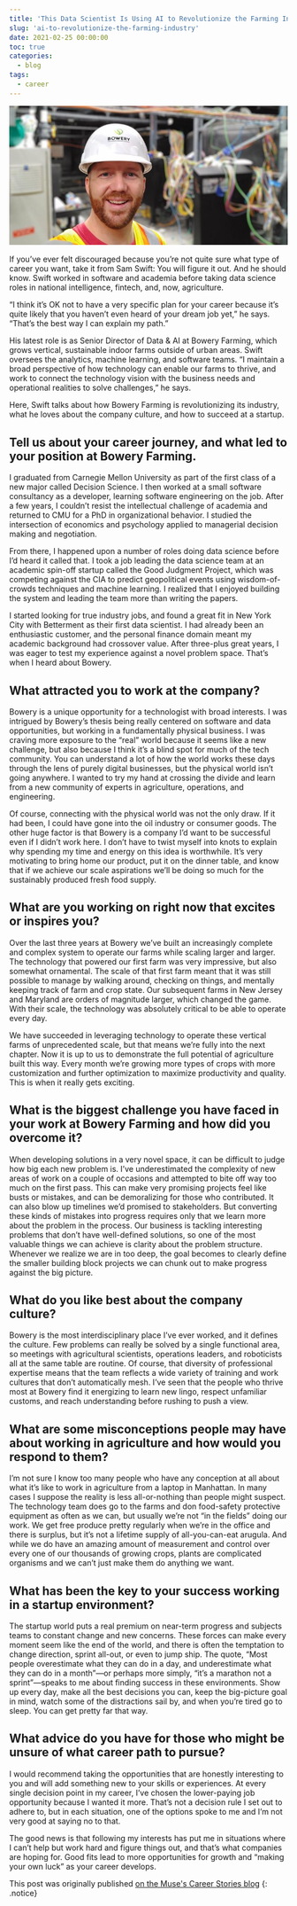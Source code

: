 ```yaml
---
title: 'This Data Scientist Is Using AI to Revolutionize the Farming Industry'
slug: 'ai-to-revolutionize-the-farming-industry'
date: 2021-02-25 00:00:00
toc: true
categories:
  - blog
tags:
  - career
---
```


![](/assets/images/posts/sam_swift_farmer.jpg)

If you’ve ever felt discouraged because you’re not quite sure what type of career you want, take it from Sam Swift: You will figure it out. And he should know. Swift worked in software and academia before taking data science roles in national intelligence, fintech, and, now, agriculture.

“I think it’s OK not to have a very specific plan for your career because it’s quite likely that you haven’t even heard of your dream job yet,” he says. “That’s the best way I can explain my path.”

His latest role is as Senior Director of Data & AI at Bowery Farming, which grows vertical, sustainable indoor farms outside of urban areas. Swift oversees the analytics, machine learning, and software teams. “I maintain a broad perspective of how technology can enable our farms to thrive, and work to connect the technology vision with the business needs and operational realities to solve challenges,” he says.

Here, Swift talks about how Bowery Farming is revolutionizing its industry, what he loves about the company culture, and how to succeed at a startup.

## Tell us about your career journey, and what led to your position at Bowery Farming.
I graduated from Carnegie Mellon University as part of the first class of a new major called Decision Science. I then worked at a small software consultancy as a developer, learning software engineering on the job. After a few years, I couldn’t resist the intellectual challenge of academia and returned to CMU for a PhD in organizational behavior. I studied the intersection of economics and psychology applied to managerial decision making and negotiation.

From there, I happened upon a number of roles doing data science before I’d heard it called that. I took a job leading the data science team at an academic spin-off startup called the Good Judgment Project, which was competing against the CIA to predict geopolitical events using wisdom-of-crowds techniques and machine learning. I realized that I enjoyed building the system and leading the team more than writing the papers.

I started looking for true industry jobs, and found a great fit in New York City with Betterment as their first data scientist. I had already been an enthusiastic customer, and the personal finance domain meant my academic background had crossover value. After three-plus great years, I was eager to test my experience against a novel problem space. That’s when I heard about Bowery.

## What attracted you to work at the company?
Bowery is a unique opportunity for a technologist with broad interests. I was intrigued by Bowery’s thesis being really centered on software and data opportunities, but working in a fundamentally physical business. I was craving more exposure to the “real” world because it seems like a new challenge, but also because I think it’s a blind spot for much of the tech community. You can understand a lot of how the world works these days through the lens of purely digital businesses, but the physical world isn’t going anywhere. I wanted to try my hand at crossing the divide and learn from a new community of experts in agriculture, operations, and engineering.

Of course, connecting with the physical world was not the only draw. If it had been, I could have gone into the oil industry or consumer goods. The other huge factor is that Bowery is a company I’d want to be successful even if I didn’t work here. I don’t have to twist myself into knots to explain why spending my time and energy on this idea is worthwhile. It’s very motivating to bring home our product, put it on the dinner table, and know that if we achieve our scale aspirations we’ll be doing so much for the sustainably produced fresh food supply.

## What are you working on right now that excites or inspires you?
Over the last three years at Bowery we’ve built an increasingly complete and complex system to operate our farms while scaling larger and larger. The technology that powered our first farm was very impressive, but also somewhat ornamental. The scale of that first farm meant that it was still possible to manage by walking around, checking on things, and mentally keeping track of farm and crop state. Our subsequent farms in New Jersey and Maryland are orders of magnitude larger, which changed the game. With their scale, the technology was absolutely critical to be able to operate every day.

We have succeeded in leveraging technology to operate these vertical farms of unprecedented scale, but that means we’re fully into the next chapter. Now it is up to us to demonstrate the full potential of agriculture built this way. Every month we’re growing more types of crops with more customization and further optimization to maximize productivity and quality. This is when it really gets exciting.

## What is the biggest challenge you have faced in your work at Bowery Farming and how did you overcome it?
When developing solutions in a very novel space, it can be difficult to judge how big each new problem is. I’ve underestimated the complexity of new areas of work on a couple of occasions and attempted to bite off way too much on the first pass. This can make very promising projects feel like busts or mistakes, and can be demoralizing for those who contributed. It can also blow up timelines we’d promised to stakeholders. But converting these kinds of mistakes into progress requires only that we learn more about the problem in the process. Our business is tackling interesting problems that don’t have well-defined solutions, so one of the most valuable things we can achieve is clarity about the problem structure. Whenever we realize we are in too deep, the goal becomes to clearly define the smaller building block projects we can chunk out to make progress against the big picture.

## What do you like best about the company culture?
Bowery is the most interdisciplinary place I’ve ever worked, and it defines the culture. Few problems can really be solved by a single functional area, so meetings with agricultural scientists, operations leaders, and roboticists all at the same table are routine. Of course, that diversity of professional expertise means that the team reflects a wide variety of training and work cultures that don’t automatically mesh. I’ve seen that the people who thrive most at Bowery find it energizing to learn new lingo, respect unfamiliar customs, and reach understanding before rushing to push a view.

## What are some misconceptions people may have about working in agriculture and how would you respond to them?
I’m not sure I know too many people who have any conception at all about what it’s like to work in agriculture from a laptop in Manhattan. In many cases I suppose the reality is less all-or-nothing than people might suspect. The technology team does go to the farms and don food-safety protective equipment as often as we can, but usually we’re not “in the fields” doing our work. We get free produce pretty regularly when we’re in the office and there is surplus, but it’s not a lifetime supply of all-you-can-eat arugula. And while we do have an amazing amount of measurement and control over every one of our thousands of growing crops, plants are complicated organisms and we can’t just make them do anything we want.

## What has been the key to your success working in a startup environment?
The startup world puts a real premium on near-term progress and subjects teams to constant change and new concerns. These forces can make every moment seem like the end of the world, and there is often the temptation to change direction, sprint all-out, or even to jump ship. The quote, “Most people overestimate what they can do in a day, and underestimate what they can do in a month”—or perhaps more simply, “it’s a marathon not a sprint”—speaks to me about finding success in these environments. Show up every day, make all the best decisions you can, keep the big-picture goal in mind, watch some of the distractions sail by, and when you’re tired go to sleep. You can get pretty far that way.

## What advice do you have for those who might be unsure of what career path to pursue?
I would recommend taking the opportunities that are honestly interesting to you and will add something new to your skills or experiences. At every single decision point in my career, I’ve chosen the lower-paying job opportunity because I wanted it more. That’s not a decision rule I set out to adhere to, but in each situation, one of the options spoke to me and I’m not very good at saying no to that.

The good news is that following my interests has put me in situations where I can’t help but work hard and figure things out, and that’s what companies are hoping for. Good fits lead to more opportunities for growth and “making your own luck” as your career develops.

This post was originally published [on the Muse's Career Stories blog](https://www.themuse.com/advice/senior-director-data-ai-bowery-farming-sam-swift/)
{: .notice}